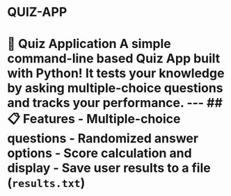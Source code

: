 # QUIZ-APP
# 🎯 Quiz Application  A simple command-line based Quiz App built with Python!   It tests your knowledge by asking multiple-choice questions and tracks your performance.  ---  ## 📋 Features - Multiple-choice questions - Randomized answer options - Score calculation and display - Save user results to a file (`results.txt`) 
